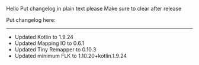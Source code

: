 Hello
Put changelog in plain text please
Make sure to clear after release

Put changelog here:

-----------------
- Updated Kotlin to 1.9.24
- Updated Mapping IO to 0.6.1
- Updated Tiny Remapper to 0.10.3
- Updated minimum FLK to 1.10.20+kotlin.1.9.24